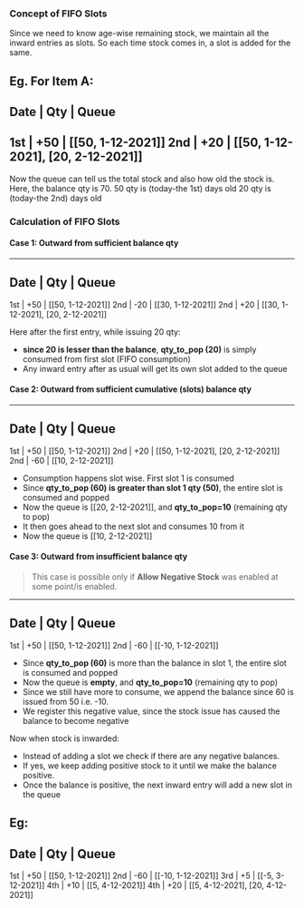 ### Concept of FIFO Slots

Since we need to know age-wise remaining stock, we maintain all the inward entries as slots. So each time stock comes in, a slot is added for the same.

Eg. For Item A:
----------------------
Date | Qty | Queue
----------------------
1st  | +50 | [[50, 1-12-2021]]
2nd  | +20 | [[50, 1-12-2021], [20, 2-12-2021]]
----------------------

Now the queue can tell us the total stock and also how old the stock is.
Here, the balance qty is 70.
50 qty is (today-the 1st) days old
20 qty is (today-the 2nd) days old

### Calculation of FIFO Slots

#### Case 1: Outward from sufficient balance qty
----------------------
Date | Qty | Queue
----------------------
1st  | +50 | [[50, 1-12-2021]]
2nd  | -20 | [[30, 1-12-2021]]
2nd  | +20 | [[30, 1-12-2021], [20, 2-12-2021]]

Here after the first entry, while issuing 20 qty:
- **since 20 is lesser than the balance**, **qty_to_pop (20)** is simply consumed from first slot (FIFO consumption)
- Any inward entry after as usual will get its own slot added to the queue

#### Case 2: Outward from sufficient cumulative (slots) balance qty
----------------------
Date | Qty | Queue
----------------------
1st  | +50 | [[50, 1-12-2021]]
2nd  | +20 | [[50, 1-12-2021], [20, 2-12-2021]]
2nd  | -60 | [[10, 2-12-2021]]

- Consumption happens slot wise. First slot 1 is consumed
- Since **qty_to_pop (60) is greater than slot 1 qty (50)**, the entire slot is consumed and popped
- Now the queue is [[20, 2-12-2021]], and **qty_to_pop=10** (remaining qty to pop)
- It then goes ahead to the next slot and consumes 10 from it
- Now the queue is [[10, 2-12-2021]]

#### Case 3: Outward from insufficient balance qty
> This case is possible only if **Allow Negative Stock** was enabled at some point/is enabled.

----------------------
Date | Qty | Queue
----------------------
1st  | +50 | [[50, 1-12-2021]]
2nd  | -60 | [[-10, 1-12-2021]]

- Since **qty_to_pop (60)** is more than the balance in slot 1, the entire slot is consumed and popped
- Now the queue is **empty**, and **qty_to_pop=10** (remaining qty to pop)
- Since we still have more to consume, we append the balance since 60 is issued from 50 i.e. -10.
- We register this negative value, since the stock issue has caused the balance to become negative

Now when stock is inwarded:
- Instead of adding a slot we check if there are any negative balances.
- If yes, we keep adding positive stock to it until we make the balance positive.
- Once the balance is positive, the next inward entry will add a new slot in the queue

Eg:
----------------------
Date | Qty | Queue
----------------------
1st  | +50 | [[50, 1-12-2021]]
2nd  | -60 | [[-10, 1-12-2021]]
3rd  | +5  | [[-5, 3-12-2021]]
4th  | +10 | [[5, 4-12-2021]]
4th  | +20 | [[5, 4-12-2021], [20, 4-12-2021]]